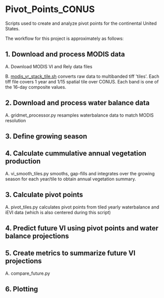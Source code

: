 # Pivot_Points_CONUS
Scripts used to create and analyze pivot points for the continental United States. 

The workflow for this project is approximately as follows:

## 1. Download and process MODIS data

A. Download MODIS VI and Rely data files

B. [modis_yr_stack_tile.sh](src/modis_yr_stack_tile.sh) converts raw data to multibanded tiff 'tiles'. Each tiff file covers 1 year and 1/15 spatial tile over CONUS. Each band is one of the 16-day composite values.


## 2. Download and process water balance data

A. gridmet_processor.py resamples waterbalance data to match MODIS resolution

## 3. Define growing season



## 4. Calculate cummulative annual vegetation production

A. vi_smooth_tiles.py smooths, gap-fills and integrates over the growing season for each year/tile to obtain annual vegetation summary.


## 3. Calculate pivot points

A. pivot_tiles.py calculates pivot points from tiled yearly waterbalance and iEVI data (which is also centered during this script)


## 4. Predict future VI using pivot points and water balance projections



## 5. Create metrics to summarize future VI projections

A. compare_future.py

## 6. Plotting
